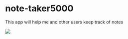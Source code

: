# note-taker5000
This app will help me and other users keep track of notes 


<img src="note-takerimg.jpg">